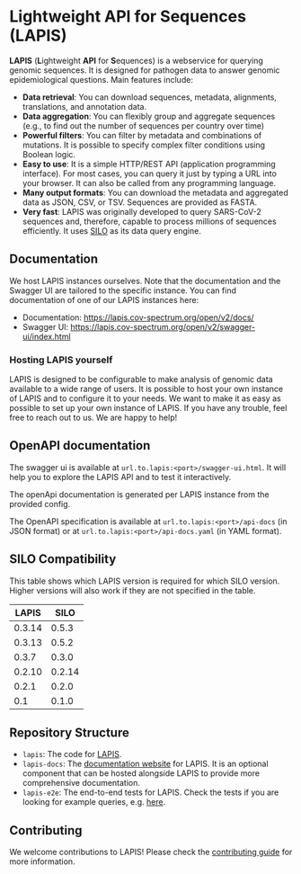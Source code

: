 # Lightweight API for Sequences (LAPIS)

**LAPIS** (**L**ightweight **API** for **S**equences) is a webservice for querying genomic sequences.
It is designed for pathogen data to answer genomic epidemiological questions.
Main features include:

* **Data retrieval**: You can download sequences, metadata, alignments, translations, and annotation data.
* **Data aggregation**: You can flexibly group and aggregate sequences
  (e.g., to find out the number of sequences per country over time)
* **Powerful filters**: You can filter by metadata and combinations of mutations.
  It is possible to specify complex filter conditions using Boolean logic.
* **Easy to use**: It is a simple HTTP/REST API (application programming interface).
  For most cases, you can query it just by typing a URL into your browser.
  It can also be called from any programming language.
* **Many output formats**: You can download the metadata and aggregated data as JSON, CSV, or TSV.
  Sequences are provided as FASTA.
* **Very fast**: LAPIS was originally developed to query SARS-CoV-2 sequences
  and, therefore, capable to process millions of sequences efficiently.
  It uses [SILO](https://github.com/GenSpectrum/LAPIS-SILO) as its data query engine.

## Documentation

We host LAPIS instances ourselves.
Note that the documentation and the Swagger UI are tailored to the specific instance.
You can find documentation of one of our LAPIS instances here:
* Documentation: https://lapis.cov-spectrum.org/open/v2/docs/
* Swagger UI: https://lapis.cov-spectrum.org/open/v2/swagger-ui/index.html

### Hosting LAPIS yourself

LAPIS is designed to be configurable to make analysis of genomic data available to a wide range of users.
It is possible to host your own instance of LAPIS and to configure it to your needs.
We want to make it as easy as possible to set up your own instance of LAPIS.
If you have any trouble, feel free to reach out to us.
We are happy to help!

## OpenAPI documentation

The swagger ui is available at `url.to.lapis:<port>/swagger-ui.html`.
It will help you to explore the LAPIS API and to test it interactively.

The openApi documentation is generated per LAPIS instance from the provided config.

The OpenAPI specification is available at `url.to.lapis:<port>/api-docs` (in JSON format) or at
`url.to.lapis:<port>/api-docs.yaml` (in YAML format).

## SILO Compatibility

This table shows which LAPIS version is required for which SILO version.
Higher versions will also work if they are not specified in the table.

| LAPIS  | SILO   |
|--------|--------|
| 0.3.14 | 0.5.3  |
| 0.3.13 | 0.5.2  |
| 0.3.7  | 0.3.0  |
| 0.2.10 | 0.2.14 |
| 0.2.1  | 0.2.0  |
| 0.1    | 0.1.0  |

## Repository Structure

* `lapis`: The code for [LAPIS](lapis/README.md).
* `lapis-docs`: The [documentation website](lapis-docs/README.md) for LAPIS. 
  It is an optional component that can be hosted alongside LAPIS to provide more comprehensive documentation.
* `lapis-e2e`: The end-to-end tests for LAPIS.
  Check the tests if you are looking for example queries, e.g. [here](lapis-e2e/test/aggregatedQueries).

## Contributing

We welcome contributions to LAPIS!
Please check the [contributing guide](CONTRIBUTING.md) for more information.
